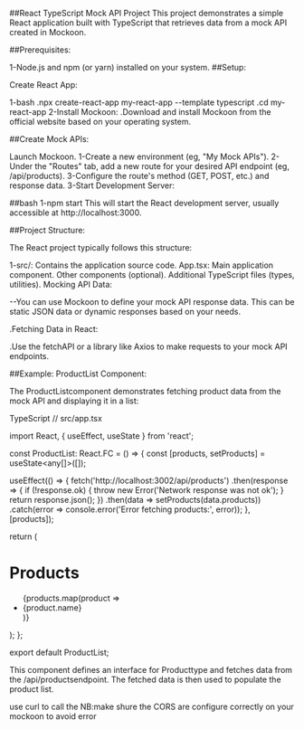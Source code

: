 
##React TypeScript Mock API Project
This project demonstrates a simple React application built with TypeScript that retrieves data from a mock API created in Mockoon.

##Prerequisites:

1-Node.js and npm (or yarn) installed on your system.
##Setup:

Create React App:

1-bash
  .npx create-react-app my-react-app --template typescript
  .cd my-react-app
2-Install Mockoon:
  .Download and install Mockoon from the official website based on your operating system.

##Create Mock APIs:

Launch Mockoon.
1-Create a new environment (eg, "My Mock APIs").
2-Under the "Routes" tab, add a new route for your desired API endpoint (eg, /api/products).
3-Configure the route's method (GET, POST, etc.) and response data.
3-Start Development Server:

##bash
1-npm start
This will start the React development server, usually accessible at http://localhost:3000.

##Project Structure:

The React project typically follows this structure:

1-src/: Contains the application source code.
App.tsx: Main application component.
Other components (optional).
Additional TypeScript files (types, utilities).
Mocking API Data:

--You can use Mockoon to define your mock API response data. This can be static JSON data or dynamic responses based on your needs.

  .Fetching Data in React:

  .Use the fetchAPI or a library like Axios to make requests to your mock API endpoints.

##Example: ProductList Component:

The ProductListcomponent demonstrates fetching product data from the mock API and displaying it in a list:

TypeScript
// src/app.tsx

import React, { useEffect, useState } from 'react';

const ProductList: React.FC = () => {
  const [products, setProducts] = useState<any[]>([]);

  useEffect(() => {
    fetch('http://localhost:3002/api/products')
      .then(response => {
        if (!response.ok) {
          throw new Error('Network response was not ok');
        }
        return response.json();
      })
      .then(data => setProducts(data.products))
      .catch(error => console.error('Error fetching products:', error));
  }, [products]);
  

  return (
    <div>
      <h1>Products</h1>
      <ul>
        {products.map(product => 
          <li key={product.id}>{product.name}</li>
        )}
      </ul>
    </div>
  );
};

export default ProductList;

This component defines an interface for Producttype and fetches data from the /api/productsendpoint. The fetched data is then used to populate the product list.

use curl<api link> to call the 
NB:make shure the CORS are configure correctly on your mockoon to avoid error
